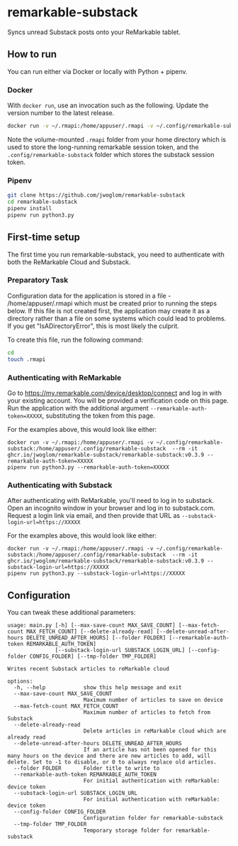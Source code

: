 # remarkable-substack

Syncs unread Substack posts onto your ReMarkable tablet.

## How to run

You can run either via Docker or locally with Python + pipenv.

### Docker
With `docker run`, use an invocation such as the following. Update the version number to the latest release.

```bash
docker run -v ~/.rmapi:/home/appuser/.rmapi -v ~/.config/remarkable-substack:/home/appuser/.config/remarkable-substack  --rm -it ghcr.io/jwoglom/remarkable-substack/remarkable-substack:v0.3.9
```

Note the volume-mounted `.rmapi` folder from your home directory which is used to store the long-running remarkable session token, and the `.config/remarkable-substack` folder which stores the substack session token.

### Pipenv
```bash
git clone https://github.com/jwoglom/remarkable-substack
cd remarkable-substack
pipenv install
pipenv run python3.py
```


## First-time setup
The first time you run remarkable-substack, you need to authenticate with both the ReMarkable Cloud and Substack.

### Preparatory Task
Configuration data for the application is stored in a file - /home/appuser/.rmapi which must be created prior to running the steps below. If this file is not created first, the application may create it as a directory rather than a file on some systems which could lead to problems. If you get "IsADirectoryError", this is most likely the culprit. 

To create this file, run the following command:
```bash
cd
touch .rmapi
``` 

### Authenticating with ReMarkable

Go to https://my.remarkable.com/device/desktop/connect and log in with your existing account.
You will be provided a verification code on this page.
Run the application with the additional argument `--remarkable-auth-token=XXXXX`, substituting the token from this page.

For the examples above, this would look like either:
```
docker run -v ~/.rmapi:/home/appuser/.rmapi -v ~/.config/remarkable-substack:/home/appuser/.config/remarkable-substack  --rm -it ghcr.io/jwoglom/remarkable-substack/remarkable-substack:v0.3.9 --remarkable-auth-token=XXXXX
pipenv run python3.py --remarkable-auth-token=XXXXX
```

### Authenticating with Substack

After authenticating with ReMarkable, you'll need to log in to substack. Open an incognito window in your browser and log in to substack.com. Request a login link via email, and then provide that URL as `--substack-login-url=https://XXXXX`


For the examples above, this would look like either:
```
docker run -v ~/.rmapi:/home/appuser/.rmapi -v ~/.config/remarkable-substack:/home/appuser/.config/remarkable-substack  --rm -it ghcr.io/jwoglom/remarkable-substack/remarkable-substack:v0.3.9 --substack-login-url=https://XXXXX
pipenv run python3.py --substack-login-url=https://XXXXX
```

## Configuration
You can tweak these additional parameters:

```
usage: main.py [-h] [--max-save-count MAX_SAVE_COUNT] [--max-fetch-count MAX_FETCH_COUNT] [--delete-already-read] [--delete-unread-after-hours DELETE_UNREAD_AFTER_HOURS] [--folder FOLDER] [--remarkable-auth-token REMARKABLE_AUTH_TOKEN]
               [--substack-login-url SUBSTACK_LOGIN_URL] [--config-folder CONFIG_FOLDER] [--tmp-folder TMP_FOLDER]

Writes recent Substack articles to reMarkable cloud

options:
  -h, --help            show this help message and exit
  --max-save-count MAX_SAVE_COUNT
                        Maximum number of articles to save on device
  --max-fetch-count MAX_FETCH_COUNT
                        Maximum number of articles to fetch from Substack
  --delete-already-read
                        Delete articles in reMarkable cloud which are already read
  --delete-unread-after-hours DELETE_UNREAD_AFTER_HOURS
                        If an article has not been opened for this many hours on the device and there are new articles to add, will delete. Set to -1 to disable, or 0 to always replace old articles.
  --folder FOLDER       Folder title to write to
  --remarkable-auth-token REMARKABLE_AUTH_TOKEN
                        For initial authentication with reMarkable: device token
  --substack-login-url SUBSTACK_LOGIN_URL
                        For initial authentication with reMarkable: device token
  --config-folder CONFIG_FOLDER
                        Configuration folder for remarkable-substack
  --tmp-folder TMP_FOLDER
                        Temporary storage folder for remarkable-substack
```

